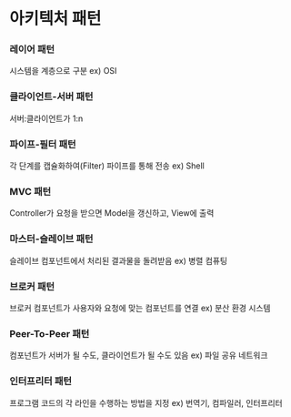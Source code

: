 # 아키텍처 패턴

### 레이어 패턴
시스템을 계층으로 구분 ex) OSI

### 클라이언트-서버 패턴
서버:클라이언트가 1:n

### 파이프-필터 패턴
각 단계를 캡슐화하여(Filter) 파이프를 통해 전송 ex) Shell

### MVC 패턴
Controller가 요청을 받으면 Model을 갱신하고, View에 출력

### 마스터-슬레이브 패턴
슬레이브 컴포넌트에서 처리된 결과물을 돌려받음 ex) 병렬 컴퓨팅

### 브로커 패턴
브로커 컴포넌트가 사용자와 요청에 맞는 컴포넌트를 연결 ex) 분산 환경 시스템

### Peer-To-Peer 패턴
컴포넌트가 서버가 될 수도, 클라이언트가 될 수도 있음 ex) 파일 공유 네트워크

### 인터프리터 패턴
프로그램 코드의 각 라인을 수행하는 방법을 지정 ex) 번역기, 컴파일러, 인터프리터 